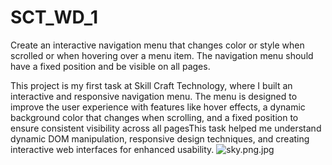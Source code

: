 # SCT_WD_1
Create an interactive navigation menu that changes color or style when scrolled or when hovering over a menu item.  The navigation menu should have a fixed position and be visible on all pages.

This project is my first task at Skill Craft Technology, where I built an interactive and responsive navigation menu. The menu is designed to improve the user experience with features like hover effects, a dynamic background color that changes when scrolling, and a fixed position to ensure consistent visibility across all pagesThis task helped me understand dynamic DOM manipulation, responsive design techniques, and creating interactive web interfaces for enhanced usability.
![sky.png.jpg](images/sky.png.jpg)
